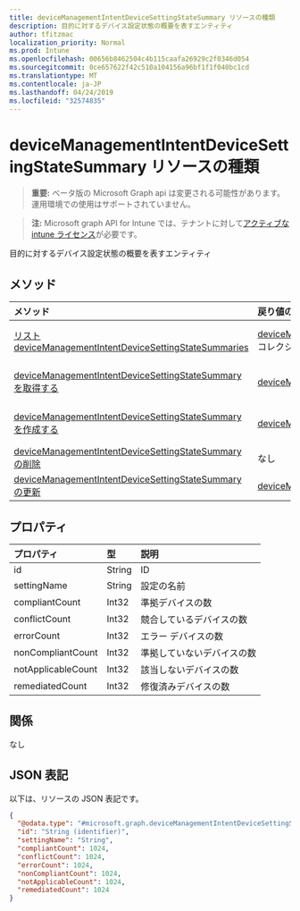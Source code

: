 ```yaml
---
title: deviceManagementIntentDeviceSettingStateSummary リソースの種類
description: 目的に対するデバイス設定状態の概要を表すエンティティ
author: tfitzmac
localization_priority: Normal
ms.prod: Intune
ms.openlocfilehash: 00656b8462504c4b115caafa26929c2f0346d054
ms.sourcegitcommit: 0ce657622f42c510a104156a96bf1f1f040bc1cd
ms.translationtype: MT
ms.contentlocale: ja-JP
ms.lasthandoff: 04/24/2019
ms.locfileid: "32574835"
---
```

# <a name="devicemanagementintentdevicesettingstatesummary-resource-type"></a>deviceManagementIntentDeviceSettingStateSummary リソースの種類

> **重要:** ベータ版の Microsoft Graph api は変更される可能性があります。運用環境での使用はサポートされていません。

> **注:** Microsoft graph API for Intune では、テナントに対して[アクティブな intune ライセンス](https://go.microsoft.com/fwlink/?linkid=839381)が必要です。

目的に対するデバイス設定状態の概要を表すエンティティ

## <a name="methods"></a>メソッド
|メソッド|戻り値の型|説明|
|:---|:---|:---|
|[リスト deviceManagementIntentDeviceSettingStateSummaries](../api/intune-deviceintent-devicemanagementintentdevicesettingstatesummary-list.md)|[deviceManagementIntentDeviceSettingStateSummary](../resources/intune-deviceintent-devicemanagementintentdevicesettingstatesummary.md)コレクション|[deviceManagementIntentDeviceSettingStateSummary](../resources/intune-deviceintent-devicemanagementintentdevicesettingstatesummary.md)オブジェクトのプロパティとリレーションシップをリストします。|
|[deviceManagementIntentDeviceSettingStateSummary を取得する](../api/intune-deviceintent-devicemanagementintentdevicesettingstatesummary-get.md)|[deviceManagementIntentDeviceSettingStateSummary](../resources/intune-deviceintent-devicemanagementintentdevicesettingstatesummary.md)|[deviceManagementIntentDeviceSettingStateSummary](../resources/intune-deviceintent-devicemanagementintentdevicesettingstatesummary.md)オブジェクトのプロパティとリレーションシップを読み取ります。|
|[deviceManagementIntentDeviceSettingStateSummary を作成する](../api/intune-deviceintent-devicemanagementintentdevicesettingstatesummary-create.md)|[deviceManagementIntentDeviceSettingStateSummary](../resources/intune-deviceintent-devicemanagementintentdevicesettingstatesummary.md)|新しい[deviceManagementIntentDeviceSettingStateSummary](../resources/intune-deviceintent-devicemanagementintentdevicesettingstatesummary.md)オブジェクトを作成します。|
|[deviceManagementIntentDeviceSettingStateSummary の削除](../api/intune-deviceintent-devicemanagementintentdevicesettingstatesummary-delete.md)|なし|[deviceManagementIntentDeviceSettingStateSummary](../resources/intune-deviceintent-devicemanagementintentdevicesettingstatesummary.md)を削除します。|
|[deviceManagementIntentDeviceSettingStateSummary の更新](../api/intune-deviceintent-devicemanagementintentdevicesettingstatesummary-update.md)|[deviceManagementIntentDeviceSettingStateSummary](../resources/intune-deviceintent-devicemanagementintentdevicesettingstatesummary.md)|[deviceManagementIntentDeviceSettingStateSummary](../resources/intune-deviceintent-devicemanagementintentdevicesettingstatesummary.md)オブジェクトのプロパティを更新します。|

## <a name="properties"></a>プロパティ
|プロパティ|型|説明|
|:---|:---|:---|
|id|String|ID|
|settingName|String|設定の名前|
|compliantCount|Int32|準拠デバイスの数|
|conflictCount|Int32|競合しているデバイスの数|
|errorCount|Int32|エラー デバイスの数|
|nonCompliantCount|Int32|準拠していないデバイスの数|
|notApplicableCount|Int32|該当しないデバイスの数|
|remediatedCount|Int32|修復済みデバイスの数|

## <a name="relationships"></a>関係
なし

## <a name="json-representation"></a>JSON 表記
以下は、リソースの JSON 表記です。
<!-- {
  "blockType": "resource",
  "keyProperty": "id",
  "@odata.type": "microsoft.graph.deviceManagementIntentDeviceSettingStateSummary"
}
-->
``` json
{
  "@odata.type": "#microsoft.graph.deviceManagementIntentDeviceSettingStateSummary",
  "id": "String (identifier)",
  "settingName": "String",
  "compliantCount": 1024,
  "conflictCount": 1024,
  "errorCount": 1024,
  "nonCompliantCount": 1024,
  "notApplicableCount": 1024,
  "remediatedCount": 1024
}
```





